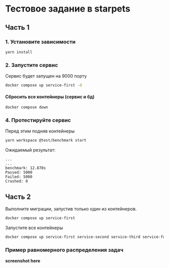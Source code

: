# Тестовое задание в starpets

## Часть 1

### 1. Установите зависимости
```bash
yarn install
```

### 2. Запустите сервис
Сервис будет запущен на 9000 порту
```bash
docker compose up service-first -d
```

#### Сбросить все контейнеры (сервис и бд)
```bash
docker compose down
```

### 4. Протестируйте сервис
Перед этим подняв контейнеры
```bash
yarn workspace @test/benchmark start
```
Ожидаемый результат:
```
...
...
benchmark: 12.870s
Passed: 5000
Failed: 5000
Crashed: 0
```

## Часть 2
Выполните миграции, запустив только один из контейнеров.
```bash
docker compose up service-first
```

Запустите все контейнеры
```bash
docker compose up service-first service-second service-third service-fourth service-fifth
```

### Пример равномерного распределения задач
**screenshot here**
